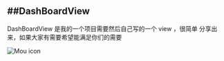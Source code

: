##DashBoardView
-----------------------------------
DashBoardView  是我的一个项目需要然后自己写的一个 view ，很简单 分享出来，如果大家有需要希望能满足你们的需要

![Mou icon](https://raw.githubusercontent.com/sdaduanbilei/DashboardViewExample/master/screenshot/device-2014-12-12-144006.png)
